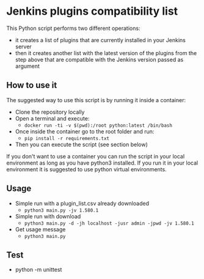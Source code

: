 # Jenkins plugins compatibility list

This Python script performs two different operations:

- it creates a list of plugins that are currently installed in your Jenkins server
- then it creates another list with the latest version of the plugins from the step above that are compatible with the Jenkins version passed as argument

## How to use it

The suggested way to use this script is by running it inside a container:

- Clone the repository locally
- Open a terminal and execute:
  - `docker run -ti -v $(pwd):/root python:latest /bin/bash`
- Once inside the container go to the root folder and run:
  - `pip install -r requirements.txt`
- Then you can execute the script (see section below)

If you don't want to use a container you can run the script in your local environment as long as you have python3 installed. If you run it in your local environment it is suggested to use python virtual environments.

## Usage

- Simple run with a plugin_list.csv already downloaded
  - `python3 main.py -jv 1.580.1`
- Simple run with download
  - `python3 main.py -d -jh localhost -jusr admin -jpwd -jv 1.580.1`
- Get usage message
  - `python3 main.py`

## Test

- python -m unittest
